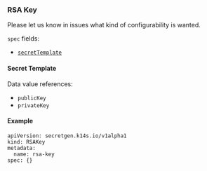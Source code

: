 ### RSA Key

Please let us know in issues what kind of configurability is wanted.

`spec` fields:

- [`secretTemplate`](secret-template.md)

#### Secret Template

Data value references:

- `publicKey`
- `privateKey`

#### Example

```
apiVersion: secretgen.k14s.io/v1alpha1
kind: RSAKey
metadata:
  name: rsa-key
spec: {}
```
